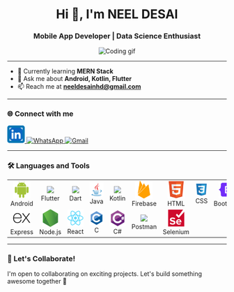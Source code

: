 <h1 align="center">Hi 👋, I'm NEEL DESAI</h1>
<h3 align="center">Mobile App Developer | Data Science Enthusiast</h3>

<p align="center">
  <img src="https://cdn.dribbble.com/users/1059583/screenshots/4171367/coding-freak.gif" width="300" alt="Coding gif"/>
</p>

---

- 🌱 Currently learning **MERN Stack**
- 💬 Ask me about **Android, Kotlin, Flutter**
- 📫 Reach me at **neeldesainhd@gmail.com**

---

### 🌐 Connect with me

<p>
     <a href="https://linkedin.com/in/neeldesaind" target="_blank">
    <img src="https://github.com/tandpfun/skill-icons/blob/main/icons/LinkedIn.svg" alt="LinkedIn" width="30" style="background-color: #0077B5; padding: 5px; border-radius: 5px;"/>
  </a>
  <a href="https://wa.me/+918160026509" target="_blank">
    <img src="https://img.shields.io/badge/WhatsApp-075E54?logo=whatsapp&logoColor=white&style=for-the-badge" alt="WhatsApp"/>
  </a>
  <a href="mailto:neeldesainhd@gmail.com">
    <img src="https://img.shields.io/badge/Gmail-db072a?logo=gmail&logoColor=white&style=for-the-badge" alt="Gmail"/>
  </a>
</p>


---
### 🛠️ Languages and Tools

<table>
  <tr>
    <td align="center"><img src="https://raw.githubusercontent.com/devicons/devicon/master/icons/android/android-original.svg" width="40"/><br/>Android</td>
    <td align="center"><img src="https://www.vectorlogo.zone/logos/flutterio/flutterio-icon.svg" width="40"/><br/>Flutter</td>
    <td align="center"><img src="https://www.vectorlogo.zone/logos/dartlang/dartlang-icon.svg" width="40"/><br/>Dart</td>
    <td align="center"><img src="https://raw.githubusercontent.com/devicons/devicon/master/icons/java/java-original.svg" width="40"/><br/>Java</td>
    <td align="center"><img src="https://www.vectorlogo.zone/logos/kotlinlang/kotlinlang-icon.svg" width="40"/><br/>Kotlin</td>
        <td align="center"><img src="https://raw.githubusercontent.com/devicons/devicon/master/icons/firebase/firebase-plain.svg" width="40"/><br/>Firebase</td>
    <td align="center"><img src="https://raw.githubusercontent.com/devicons/devicon/master/icons/html5/html5-original.svg" width="40"/><br/>HTML</td>
    <td align="center"><img src="https://raw.githubusercontent.com/devicons/devicon/master/icons/css3/css3-original.svg" width="40"/><br/>CSS</td>
    <td align="center"><img src="https://raw.githubusercontent.com/devicons/devicon/master/icons/bootstrap/bootstrap-plain.svg" width="40"/><br/>Bootstrap</td>
    <td align="center"><img src="https://raw.githubusercontent.com/devicons/devicon/master/icons/mysql/mysql-original.svg" width="40"/><br/>MySQL</td>
    <td align="center"><img src="https://raw.githubusercontent.com/devicons/devicon/master/icons/mongodb/mongodb-original.svg" width="40"/><br/>MongoDB</td>
  </tr>
  <tr>
    <td align="center"><img src="https://raw.githubusercontent.com/devicons/devicon/master/icons/express/express-original.svg" width="40"/><br/>Express</td>
    <td align="center"><img src="https://raw.githubusercontent.com/devicons/devicon/master/icons/nodejs/nodejs-original.svg" width="40"/><br/>Node.js</td>
    <td align="center"><img src="https://raw.githubusercontent.com/devicons/devicon/master/icons/react/react-original.svg" width="40"/><br/>React</td>
    <td align="center"><img src="https://raw.githubusercontent.com/devicons/devicon/master/icons/c/c-original.svg" width="40"/><br/>C</td>
    <td align="center"><img src="https://raw.githubusercontent.com/devicons/devicon/master/icons/csharp/csharp-original.svg" width="40"/><br/>C#</td>
    <td align="center"><img src="https://www.vectorlogo.zone/logos/getpostman/getpostman-icon.svg" width="40"/><br/>Postman</td>
    <td align="center"><img src="https://raw.githubusercontent.com/devicons/devicon/master/icons/selenium/selenium-original.svg" width="40"/><br/>Selenium</td>
  </tr>
 
</table>

---


### 🤝 Let's Collaborate!

I'm open to collaborating on exciting projects. Let's build something awesome together 🚀
